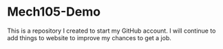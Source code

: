# Mech105-Demo
This is a repository I created to start my GitHub account.
I will continue to add things to website to improve my chances to get a job.
